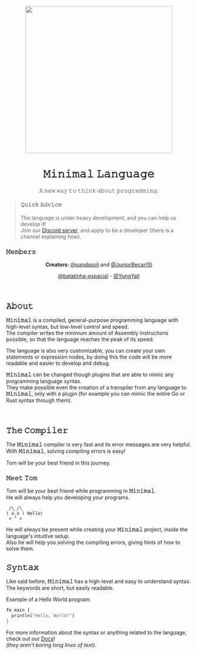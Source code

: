<div align="center">
  <img width="400px" src="https://github.com/minimal-lang/.github/assets/82233337/802b8cc5-03ba-42f3-bfff-a6808830e434">

  # 𝙼𝚒𝚗𝚒𝚖𝚊𝚕 𝙻𝚊𝚗𝚐𝚞𝚊𝚐𝚎
  𝙰 𝚗𝚎𝚠 𝚠𝚊𝚢 𝚝𝚘 𝚝𝚑𝚒𝚗𝚔 𝚊𝚋𝚘𝚞𝚝 𝚙𝚛𝚘𝚐𝚛𝚊𝚖𝚖𝚒𝚗𝚐.
</div>

> #### 𝚀𝚞𝚒𝚌𝚔 𝙰𝚍𝚟𝚒𝚌𝚎
> The language is under heavy development, and you can help us develop it!<br/>
> Join our [Discord server](https://discord.gg/F3Uh9W4g), and apply to be a developer (there is a channel explaining how).

### 𝙼𝚎𝚖𝚋𝚎𝚛𝚜
<div align='center'>

**Creators:** [@pandasoli](https://github.com/pandasoli) and
[@JuniorBecari10](https://github.com/juniorbecari10)

[@batatinha-espacial](https://github.com/batatinha-espacial) -
[@YungYall](https://github.com/yungyall)

</div>

<br/>

## 𝙰𝚋𝚘𝚞𝚝

**𝙼𝚒𝚗𝚒𝚖𝚊𝚕** is a compiled, general-purpose programming language with high-level syntax, but low-level control and speed.<br/>
The compiler writes the minimum amount of Assembly instructions possible, so that the language reaches the peak of its speed.

The language is also very customizable, you can create your own statements or expression nodes, by doing this the code will be more readable and easier to develop and debug.

**𝙼𝚒𝚗𝚒𝚖𝚊𝚕** can be changed though plugins that are able to mimic any programming language syntax. <br/>
They make possible even the creation of a transpiler from any language to **𝙼𝚒𝚗𝚒𝚖𝚊𝚕**, only with a plugin (for example you can mimic the entire Go or Rust syntax through them).

<br/>

## 𝚃𝚑𝚎 𝙲𝚘𝚖𝚙𝚒𝚕𝚎𝚛

The **𝙼𝚒𝚗𝚒𝚖𝚊𝚕** compiler is very fast and its error messages are very helpful.<br/>
With **𝙼𝚒𝚗𝚒𝚖𝚊𝚕**, solving compiling errors is easy!<br/>

Tom will be your best friend in this journey.


### 𝙼𝚎𝚎𝚝 𝚃𝚘𝚖
Tom will be your best friend while programming in **𝙼𝚒𝚗𝚒𝚖𝚊𝚕**.<br/>
He will always help you developing your programs.

```
 /\_/\
( o.o ) Hello!
 > ^ <
```

He will always be present while creating your **𝙼𝚒𝚗𝚒𝚖𝚊𝚕** project, inside the language's intuitive setup.<br/>
Also he will help you solving the compiling errors, giving hints of how to solve them.

## 𝚂𝚢𝚗𝚝𝚊𝚡

Like said before, **𝙼𝚒𝚗𝚒𝚖𝚊𝚕** has a high-level and easy to understand syntax. <br>
The keywords are short, but easily readable.

Example of a Hello World program:
```rust
fn main {
  println("Hello, World!")
}
```

For more information about the syntax or anything related to the language, check out our [Docs](https://github.com/minimal-lang/docs)!<br/>
_(they aren't boring long lines of text)._

